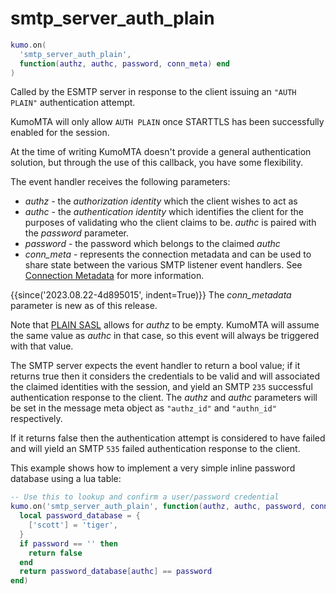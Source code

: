 # smtp_server_auth_plain

```lua
kumo.on(
  'smtp_server_auth_plain',
  function(authz, authc, password, conn_meta) end
)
```

Called by the ESMTP server in response to the client issuing an `"AUTH PLAIN"`
authentication attempt.

KumoMTA will only allow `AUTH PLAIN` once STARTTLS has been successfully
enabled for the session.

At the time of writing KumoMTA doesn't provide a general authentication
solution, but through the use of this callback, you have some flexibility.

The event handler receives the following parameters:

* *authz* - the *authorization identity* which the client wishes to act as
* *authc* - the *authentication identity* which identifies the client for the
  purposes of validating who the client claims to be.  *authc* is paired
  with the *password* parameter.
* *password* - the password which belongs to the claimed *authc*
* *conn_meta* - represents the connection metadata and
    can be used to share state between the various SMTP listener
    event handlers. See [Connection Metadata](../connectionmeta.md)
    for more information.

{{since('2023.08.22-4d895015', indent=True)}}
    The *conn_metadata* parameter is new as of this release.

Note that [PLAIN SASL](https://www.rfc-editor.org/rfc/rfc4616) allows for *authz*
to be empty.  KumoMTA will assume the same value as *authc* in that case, so
this event will always be triggered with that value.

The SMTP server expects the event handler to return a bool value; if it returns
true then it considers the credentials to be valid and will associated the claimed
identities with the session, and yield an SMTP `235` successful authentication
response to the client.  The *authz* and *authc* parameters will be set
in the message meta object as `"authz_id"` and `"authn_id"` respectively.

If it returns false then the authentication attempt is considered to have failed
and will yield an SMTP `535` failed authentication response to the client.

This example shows how to implement a very simple inline password database
using a lua table:

```lua
-- Use this to lookup and confirm a user/password credential
kumo.on('smtp_server_auth_plain', function(authz, authc, password, conn_meta)
  local password_database = {
    ['scott'] = 'tiger',
  }
  if password == '' then
    return false
  end
  return password_database[authc] == password
end)
```
